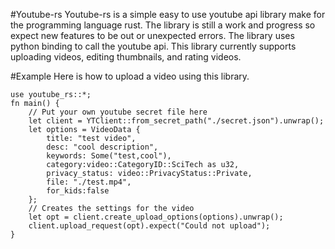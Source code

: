 #Youtube-rs
Youtube-rs is a simple easy to use youtube api library make for the programming language rust.
The library is still a work and progress so expect new features to be out or unexpected errors.
The library uses python binding to call the youtube api. This library currently supports uploading
videos, editing thumbnails, and rating videos.

#Example
Here is how to upload a video using this library.
```
use youtube_rs::*;
fn main() {
    // Put your own youtube secret file here
    let client = YTClient::from_secret_path("./secret.json").unwrap();
    let options = VideoData {
        title: "test video",
        desc: "cool description",
        keywords: Some("test,cool"),
        category:video::CategoryID::SciTech as u32,
        privacy_status: video::PrivacyStatus::Private,
        file: "./test.mp4",
        for_kids:false
    };
    // Creates the settings for the video
    let opt = client.create_upload_options(options).unwrap();
    client.upload_request(opt).expect("Could not upload");
}
```
